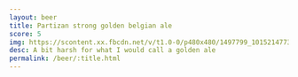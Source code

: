 ```yaml
---
layout: beer
title: Partizan strong golden belgian ale
score: 5
img: https://scontent.xx.fbcdn.net/v/t1.0-0/p480x480/1497799_10152147732653745_1203656587_n.jpg?oh=5ae3bd67a21637fa80838a9935ef8c99&oe=5874E541
desc: A bit harsh for what I would call a golden ale
permalink: /beer/:title.html
---
```

